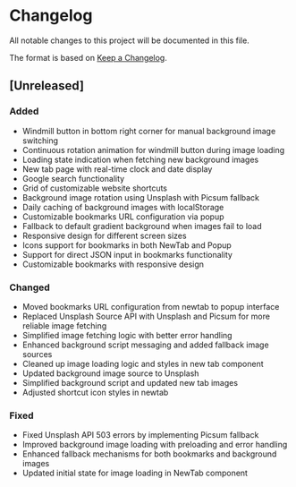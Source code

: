 # Changelog

All notable changes to this project will be documented in this file.

The format is based on [Keep a Changelog](https://keepachangelog.com/en/1.0.0/).

## [Unreleased]

### Added

- Windmill button in bottom right corner for manual background image switching
- Continuous rotation animation for windmill button during image loading
- Loading state indication when fetching new background images
- New tab page with real-time clock and date display
- Google search functionality
- Grid of customizable website shortcuts
- Background image rotation using Unsplash with Picsum fallback
- Daily caching of background images with localStorage
- Customizable bookmarks URL configuration via popup
- Fallback to default gradient background when images fail to load
- Responsive design for different screen sizes
- Icons support for bookmarks in both NewTab and Popup
- Support for direct JSON input in bookmarks functionality
- Customizable bookmarks with responsive design

### Changed

- Moved bookmarks URL configuration from newtab to popup interface
- Replaced Unsplash Source API with Unsplash and Picsum for more reliable image fetching
- Simplified image fetching logic with better error handling
- Enhanced background script messaging and added fallback image sources
- Cleaned up image loading logic and styles in new tab component
- Updated background image source to Unsplash
- Simplified background script and updated new tab images
- Adjusted shortcut icon styles in newtab

### Fixed

- Fixed Unsplash API 503 errors by implementing Picsum fallback
- Improved background image loading with preloading and error handling
- Enhanced fallback mechanisms for both bookmarks and background images
- Updated initial state for image loading in NewTab component
